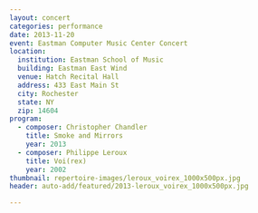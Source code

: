 ```yaml
---
layout: concert
categories: performance
date: 2013-11-20
event: Eastman Computer Music Center Concert
location:
  institution: Eastman School of Music
  building: Eastman East Wind
  venue: Hatch Recital Hall
  address: 433 East Main St
  city: Rochester
  state: NY
  zip: 14604
program:
  - composer: Christopher Chandler
    title: Smoke and Mirrors
    year: 2013
  - composer: Philippe Leroux 
    title: Voi(rex)
    year: 2002
thumbnail: repertoire-images/leroux_voirex_1000x500px.jpg
header: auto-add/featured/2013-leroux_voirex_1000x500px.jpg

---
```

